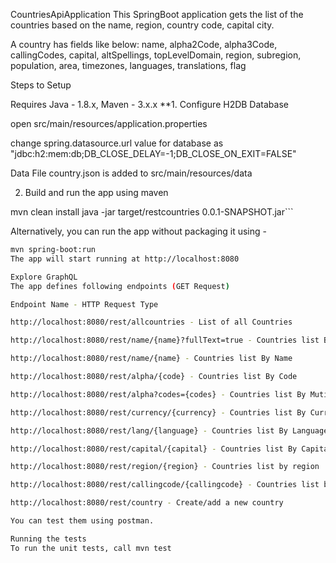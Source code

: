 CountriesApiApplication
This SpringBoot application gets the list of the countries based on the name, region, country code, capital city.

A country has fields like below:
name, alpha2Code, alpha3Code, callingCodes, capital, altSpellings, topLevelDomain, region, subregion, population, area, timezones, languages, translations, flag

Steps to Setup

Requires Java - 1.8.x, Maven - 3.x.x
**1. Configure H2DB Database

open src/main/resources/application.properties

change spring.datasource.url value for database as "jdbc:h2:mem:db;DB_CLOSE_DELAY=-1;DB_CLOSE_ON_EXIT=FALSE"

Data File country.json is added to src/main/resources/data

2. Build and run the app using maven

mvn clean install
java -jar target/restcountries 0.0.1-SNAPSHOT.jar```

Alternatively, you can run the app without packaging it using -

```bash
mvn spring-boot:run
The app will start running at http://localhost:8080

Explore GraphQL
The app defines following endpoints (GET Request)

Endpoint Name - HTTP Request Type

http://localhost:8080/rest/allcountries - List of all Countries

http://localhost:8080/rest/name/{name}?fullText=true - Countries list By Full Name

http://localhost:8080/rest/name/{name} - Countries list By Name

http://localhost:8080/rest/alpha/{code} - Countries list By Code

http://localhost:8080/rest/alpha?codes={codes} - Countries list By Mutiple Code

http://localhost:8080/rest/currency/{currency} - Countries list By Currency

http://localhost:8080/rest/lang/{language} - Countries list By Language

http://localhost:8080/rest/capital/{capital} - Countries list By Capital

http://localhost:8080/rest/region/{region} - Countries list by region

http://localhost:8080/rest/callingcode/{callingcode} - Countries list by callingcode

http://localhost:8080/rest/country - Create/add a new country

You can test them using postman.

Running the tests
To run the unit tests, call mvn test
